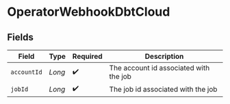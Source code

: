 # OperatorWebhookDbtCloud


## Fields

| Field                                  | Type                                   | Required                               | Description                            |
| -------------------------------------- | -------------------------------------- | -------------------------------------- | -------------------------------------- |
| `accountId`                            | *Long*                                 | :heavy_check_mark:                     | The account id associated with the job |
| `jobId`                                | *Long*                                 | :heavy_check_mark:                     | The job id associated with the job     |